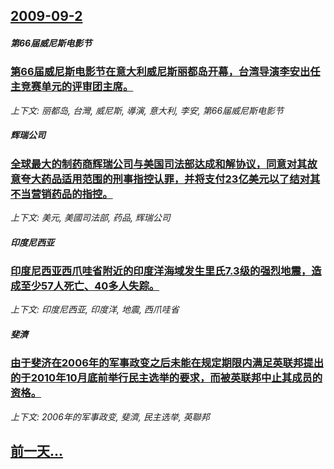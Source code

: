 ## [2009-09-2](/news/2009/09/2/index.md)

##### 第66届威尼斯电影节
### [第66届威尼斯电影节在意大利威尼斯丽都岛开幕，台湾导演李安出任主竞赛单元的评审团主席。](/news/2009/09/2/第66届威尼斯电影节在意大利威尼斯丽都岛开幕-台湾导演李安出任主竞赛单元的评审团主席.md)
_上下文: 丽都岛, 台灣, 威尼斯, 導演, 意大利, 李安, 第66届威尼斯电影节_

##### 辉瑞公司
### [全球最大的制药商辉瑞公司与美国司法部达成和解协议，同意对其故意夸大药品适用范围的刑事指控认罪，并将支付23亿美元以了结对其不当营销药品的指控。](/news/2009/09/2/全球最大的制药商辉瑞公司与美国司法部达成和解协议-同意对其故意夸大药品适用范围的刑事指控认罪-并将支付23亿美元以了结对.md)
_上下文: 美元, 美國司法部, 药品, 辉瑞公司_

##### 印度尼西亚
### [印度尼西亚西爪哇省附近的印度洋海域发生里氏7.3级的强烈地震，造成至少57人死亡、40多人失踪。](/news/2009/09/2/印度尼西亚西爪哇省附近的印度洋海域发生里氏73级的强烈地震-造成至少57人死亡-40多人失踪.md)
_上下文: 印度尼西亚, 印度洋, 地震, 西爪哇省_

##### 斐濟
### [由于斐济在2006年的军事政变之后未能在规定期限内满足英联邦提出的于2010年10月底前举行民主选举的要求，而被英联邦中止其成员的资格。](/news/2009/09/2/由于斐济在2006年的军事政变之后未能在规定期限内满足英联邦提出的于2010年10月底前举行民主选举的要求-而被英联邦中.md)
_上下文: 2006年的军事政变, 斐濟, 民主选举, 英聯邦_

## [前一天...](/news/2009/08/31/index.md)

